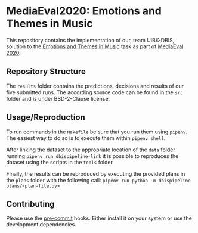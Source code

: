 # MediaEval2020: Emotions and Themes in Music

This repository contains the implementation of our, team UIBK-DBIS, solution to the
[Emotions and Themes in Music](https://multimediaeval.github.io/editions/2020/tasks/music/)
task as part of [MediaEval 2020](https://multimediaeval.github.io/editions/2020/).

## Repository Structure

The `results` folder contains the predictions, decisions and results of our
five submitted runs. The according source code can be found in the `src`
folder and is under BSD-2-Clause license.

## Usage/Reproduction

To run commands in the `Makefile` be sure that you run them using `pipenv`. The
easiest way to do so is to execute them within `pipenv shell`.

After linking the dataset to the appropriate location of the `data` folder running
`pipenv run dbispipeline-link` it is possible to reproduces the dataset using the
scripts in the `tools` folder.

Finally, the results can be reproduced by executing the provided plans in the
`plans` folder with the following call:
`pipenv run python -m dbispipeline plans/<plan-file.py>`

## Contributing

Please use the [pre-commit](https://pre-commit.com/) hooks. Either install it
on your system or use the development dependencies.
